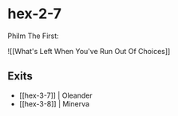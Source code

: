 # hex-2-7

Philm The First:

![[What's Left When You've Run Out Of Choices]]
## Exits
- [[hex-3-7]] | Oleander
- [[hex-3-8]] | Minerva
